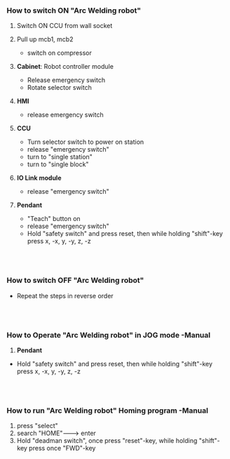### How to switch ON "Arc Welding robot"

1. Switch ON CCU from wall socket
2. Pull up mcb1, mcb2
   - switch on compressor
3. **Cabinet**: Robot controller module

   - Release emergency switch
   - Rotate selector switch

4. **HMI**

   - release emergency switch

5. **CCU**
   - Turn selector switch to power on station
   - release "emergency switch"
   - turn to "single station"
   - turn to "single block"
6. **IO Link module**
   - release "emergency switch"
7. **Pendant**
   - "Teach" button on
   - release "emergency switch"
   - Hold "safety switch" and press reset, then while holding "shift"-key press x, -x, y, -y, z, -z

<br>
<br>

### How to switch OFF "Arc Welding robot"

- Repeat the steps in reverse order

<br>
<br>

### How to Operate "Arc Welding robot" in JOG mode -Manual

1. **Pendant**

- Hold "safety switch" and press reset, then while holding "shift"-key press x, -x, y, -y, z, -z

<br>
<br>

### How to run "Arc Welding robot" Homing program -Manual

1. press "select"
2. search "HOME"---> enter
3. Hold "deadman switch", once press "reset"-key, while holding "shift"-key press once "FWD"-key
